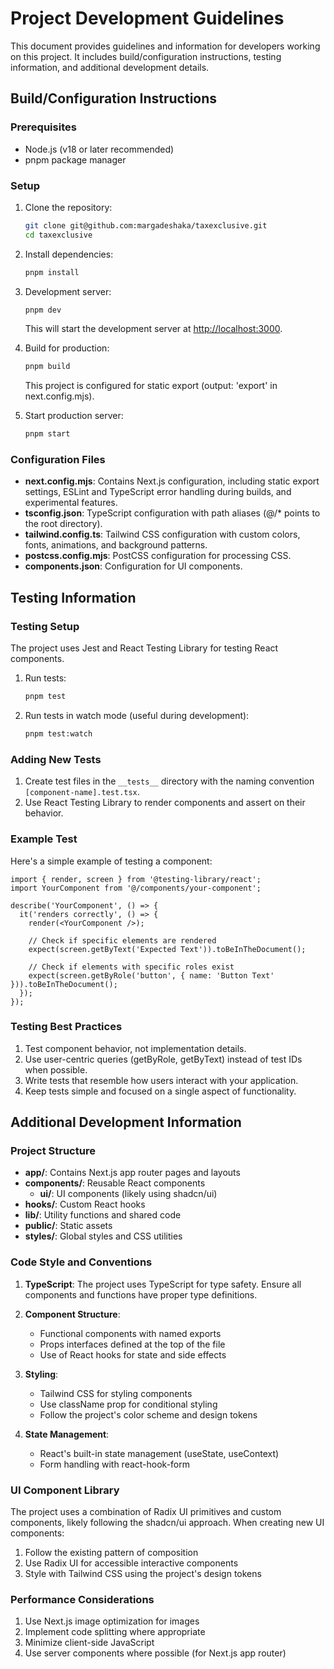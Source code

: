 # Project Development Guidelines

This document provides guidelines and information for developers working on this project. It includes build/configuration instructions, testing information, and additional development details.

## Build/Configuration Instructions

### Prerequisites

- Node.js (v18 or later recommended)
- pnpm package manager

### Setup

1. Clone the repository:
   ```bash
   git clone git@github.com:margadeshaka/taxexclusive.git
   cd taxexclusive
   ```

2. Install dependencies:
   ```bash
   pnpm install
   ```

3. Development server:
   ```bash
   pnpm dev
   ```
   This will start the development server at [http://localhost:3000](http://localhost:3000).

4. Build for production:
   ```bash
   pnpm build
   ```
   This project is configured for static export (output: 'export' in next.config.mjs).

5. Start production server:
   ```bash
   pnpm start
   ```

### Configuration Files

- **next.config.mjs**: Contains Next.js configuration, including static export settings, ESLint and TypeScript error handling during builds, and experimental features.
- **tsconfig.json**: TypeScript configuration with path aliases (@/* points to the root directory).
- **tailwind.config.ts**: Tailwind CSS configuration with custom colors, fonts, animations, and background patterns.
- **postcss.config.mjs**: PostCSS configuration for processing CSS.
- **components.json**: Configuration for UI components.

## Testing Information

### Testing Setup

The project uses Jest and React Testing Library for testing React components.

1. Run tests:
   ```bash
   pnpm test
   ```

2. Run tests in watch mode (useful during development):
   ```bash
   pnpm test:watch
   ```

### Adding New Tests

1. Create test files in the `__tests__` directory with the naming convention `[component-name].test.tsx`.
2. Use React Testing Library to render components and assert on their behavior.

### Example Test

Here's a simple example of testing a component:

```tsx
import { render, screen } from '@testing-library/react';
import YourComponent from '@/components/your-component';

describe('YourComponent', () => {
  it('renders correctly', () => {
    render(<YourComponent />);
    
    // Check if specific elements are rendered
    expect(screen.getByText('Expected Text')).toBeInTheDocument();
    
    // Check if elements with specific roles exist
    expect(screen.getByRole('button', { name: 'Button Text' })).toBeInTheDocument();
  });
});
```

### Testing Best Practices

1. Test component behavior, not implementation details.
2. Use user-centric queries (getByRole, getByText) instead of test IDs when possible.
3. Write tests that resemble how users interact with your application.
4. Keep tests simple and focused on a single aspect of functionality.

## Additional Development Information

### Project Structure

- **app/**: Contains Next.js app router pages and layouts
- **components/**: Reusable React components
  - **ui/**: UI components (likely using shadcn/ui)
- **hooks/**: Custom React hooks
- **lib/**: Utility functions and shared code
- **public/**: Static assets
- **styles/**: Global styles and CSS utilities

### Code Style and Conventions

1. **TypeScript**: The project uses TypeScript for type safety. Ensure all components and functions have proper type definitions.

2. **Component Structure**:
   - Functional components with named exports
   - Props interfaces defined at the top of the file
   - Use of React hooks for state and side effects

3. **Styling**:
   - Tailwind CSS for styling components
   - Use className prop for conditional styling
   - Follow the project's color scheme and design tokens

4. **State Management**:
   - React's built-in state management (useState, useContext)
   - Form handling with react-hook-form

### UI Component Library

The project uses a combination of Radix UI primitives and custom components, likely following the shadcn/ui approach. When creating new UI components:

1. Follow the existing pattern of composition
2. Use Radix UI for accessible interactive components
3. Style with Tailwind CSS using the project's design tokens

### Performance Considerations

1. Use Next.js image optimization for images
2. Implement code splitting where appropriate
3. Minimize client-side JavaScript
4. Use server components where possible (for Next.js app router)